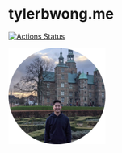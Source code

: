 # tylerbwong.me

[![Actions Status](https://github.com/tylerbwong/tylerbwong.me/workflows/Build/badge.svg)](https://github.com/tylerbwong/tylerbwong.me/actions)

<img src="/home/src/header/me.png" alt="Tyler" width="192"/>
